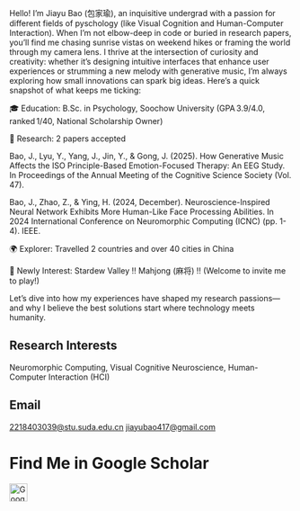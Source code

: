 



Hello! I’m Jiayu Bao (包家瑜), an inquisitive undergrad with a passion for different fields of pyschology (like Visual Cognition and Human-Computer Interaction). When I’m not elbow-deep in code or buried in research papers, you’ll find me chasing sunrise vistas on weekend hikes or framing the world through my camera lens. I thrive at the intersection of curiosity and creativity: whether it’s designing intuitive interfaces that enhance user experiences or strumming a new melody with generative music, I’m always exploring how small innovations can spark big ideas. Here’s a quick snapshot of what keeps me ticking:

🎓 Education: B.Sc. in Psychology, Soochow University (GPA 3.9/4.0, ranked 1/40, National Scholarship Owner)

🔬 Research: 2 papers accepted

Bao, J., Lyu, Y., Yang, J., Jin, Y., & Gong, J. (2025). How Generative Music Affects the ISO Principle-Based Emotion-Focused Therapy: An EEG Study. In Proceedings of the Annual Meeting of the Cognitive Science Society (Vol. 47).

Bao, J., Zhao, Z., & Ying, H. (2024, December). Neuroscience-Inspired Neural Network Exhibits More Human-Like Face Processing Abilities. In 2024 International Conference on Neuromorphic Computing (ICNC) (pp. 1-4). IEEE.

🌍 Explorer: Travelled 2 countries and over 40 cities in China

🎨 Newly Interest: Stardew Valley !! Mahjong (麻将) !! (Welcome to invite me to play!)

Let’s dive into how my experiences have shaped my research passions—and why I believe the best solutions start where technology meets humanity.

## Research Interests
Neuromorphic Computing, Visual Cognitive Neuroscience, Human-Computer Interaction (HCI)

## Email
2218403039@stu.suda.edu.cn
jiayubao417@gmail.com

# Find Me in Google Scholar
<a href="https://scholar.google.com.hk/citations?user=FJNh7tkAAAAJ&hl=zh-CN&oi=sra" target="_blank" rel="noopener noreferrer" aria-label="Google Scholar">
  <img src="https://scholar.google.com/favicon.ico" width="32" height="32" alt="Google Scholar">
</a>
